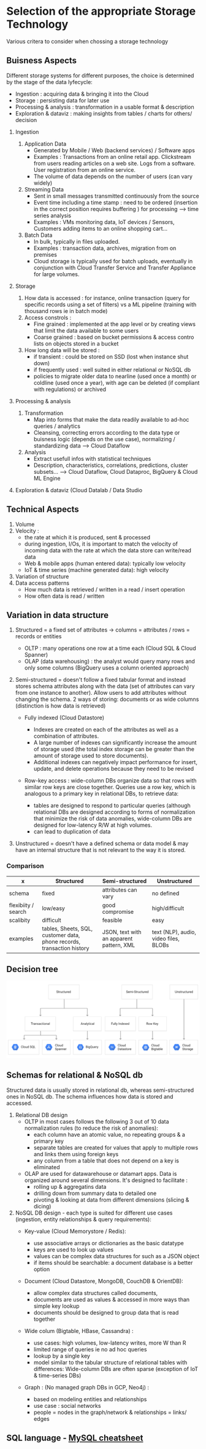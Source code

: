 # Selection of the appropriate Storage Technology

Various critera to consider when chossing a storage technology

## Buisness Aspects

Different storage systems for different purposes, the choice is determined by the stage of the data lyfecycle:
- Ingestion : acquiring data & bringing it into the Cloud
- Storage : persisting data for later use
- Processing & analysis : transformation in a usable format & description
- Exploration & dataviz : making insights from tables / charts for others/ decision

1. Ingestion

    1. Application Data
        - Generated by Mobile / Web (backend services) / Software apps
        - Examples : Transactions from an online retail app. Clickstream from users reading articles on a web site. Logs from a software. User registration from an online service.
        - The volume of data depends on the number of users (can vary widely)
    2. Streaming Data
        - Sent in small messages transmitted continuously from the source
        - Event time including a time stamp : need to be ordered (insertion in the correct position requires buffering ) for processing --> time series analysis
        - Examples : VMs monitoring data, IoT devices / Sensors, Customers adding items to an online shopping cart...
    3. Batch Data
        - In bulk, typically in files uploaded.
        - Examples : transaction data, archives, migration from on premises
        - Cloud storage is typically used for batch uploads, eventually in conjunction with Cloud Transfer Service and Transfer Appliance for large volumes.

2. Storage
    1. How data is accessed : for instance, online transaction (query for specific records using a set of filters) vs a ML pipeline (training with thousand rows ie in batch mode) 
    2. Access constrols :
        - Fine grained : implemented at the app level or by creating views that limit the data available to some users
        - Coarse grained : based on bucket permissions & access contro lists on objects stored in a bucket
    3. How long data will be stored :
        - if transient : could be stored on SSD (lost when instance shut down)
        - if frequently used : well suited in either relational or NoSQL db
        - policies to migrate older data to nearline (used once a month) or coldline (used once a year), with age can be deleted (if compliant with regulations) or archived 


3. Processing & analysis
    1. Transformation
        - Map into forms that make the data readily available to ad-hoc queries / analytics
        - Cleansing, correcting errors according to the data type or buisness logic (depends on the use case), normalizing / standardizing data --> Cloud Dataflow
    2. Analysis
        - Extract usefull infos with statistical techniques
        - Description, characteristics, correlations, predictions, cluster subsets... --> Cloud Dataflow, Cloud Dataproc, BigQuery & Cloud ML Engine
4. Exploration & dataviz (Cloud Datalab / Data Studio    


## Technical Aspects

1. Volume
2. Velocity : 
    - the rate at which it is produced, sent & processed
    - during ingestion, I/Os, it is important to match the velocity of incoming data with the rate at which the data store can write/read data
    - Web & mobile apps (human entered data): typically low velocity
    - IoT & time series (machine generated data): high velocity
3. Variation of structure
4. Data access patterns
    - How much data is retrieved / written in a read / insert operation
    - How often data is read / written

## Variation in data structure

1. Structured = a fixed set of attributes -> 
    columns = attributes / rows = records or entities
    - OLTP : many operations one row at a time each (Cloud SQL & Cloud Spanner)
    - OLAP (data warehousing) : the analyst would query many rows and only some columns (BigQuery uses a column oriented approach)

2. Semi-structured = doesn't follow a fixed tabular format and instead stores schema attributes along with the data (set of attributes can vary from one instance to another). Allow users to add attributes without changing the schema. 2 ways of storing: documents or as wide columns (distinction is how data is retrieved)
    - Fully indexed (Cloud Datastore)

        - Indexes are created on each of the attributes as well as a combination of attributes.
        - A large number of indexes can significantly increase the amount of storage used (the total index storage can be greater than the amount of storage used to store documents). 
        - Additional indexes can negatively impact performance for insert, update, and delete operations because they need to be revised

    - Row-key access : wide-column DBs organize data so that rows with similar row keys are close together. Queries use a row key, which is analogous to a primary key in relational DBs, to retrieve data:

        - tables are designed to respond to particular queries (although relational DBs are designed according to forms of normalization that minimize the risk of data anomalies, wide-column DBs are designed for low-latency R/W at high volumes.
        - can lead to duplication of data

3. Unstructured = doesn't have a defined schema or data model & may have an internal structure that is not relevant to the way it is stored.

### Comparison

x       | Structured        | Semi-structured           | Unstructured  |
--------|-------------|-------------|-------------|
schema  | fixed      |  attributes can vary | no defined |
flexibiity / search   | low/easy      | good compromise      |   high/difficult |
scalibity   | difficult | feasible      |    easy |
examples   | tables, Sheets, SQL, customer data, phone records, transaction history | JSON, text with an apparent pattern, XML      |    text (NLP), audio, video files, BLOBs |


## Decision tree
    
![Example](pictures/decision_tree.svg "Example")


## Schemas for relational & NoSQL db

Structured data is usually stored in relational db, whereas semi-structured ones in NoSQL db. The schema influences how data is stored and accessed.

1. Relational DB design
    - OLTP in most cases follows the following 3 out of 10 data normalization rules (to reduce the risk of anomalies):
        - each column have an atomic value, no repeating groups & a primary key
        - separate tables are created for values that apply to multiple rows and links them using foreign keys
        - any column from a table that does not depend on a key is eliminated 
    - OLAP are used for datawarehouse or datamart apps. Data is organized around several dimensions. It's designed to facilitate :
        - rolling up & aggregatins data
        - drilling down from summary data to detailed one
        - pivoting & looking at data from different dimensions (slicing & dicing)
2. NoSQL DB design - each type is suited for different use cases (ingestion, entity relationships & query requirements):
    - Key-value (Cloud Memorystore / Redis):
        - use associative arrays or dictionaries as the basic datatype
        - keys are used to look up values
        - values can be complex data structures for such as a JSON object 
        - if items should be searchable: a document database is a better option
    - Document (Cloud Datastore, MongoDB, CouchDB & OrientDB):
        - allow complex data structures called documents, 
        - documents are used as values & accessed in more ways than simple key lookup
        - documents should be designed to group data that is read together

    - Wide colum (Bigtable, HBase, Cassandra) :
        - use cases: high volumes, low-latency writes, more W than R
        - limited range of queries ie no ad hoc queries
        - lookup by a single key
        - model similar to the tabular structure of relational tables with differences: Wide-column DBs are often sparse (exception of IoT & time-series DBs)
    - Graph : (No managed graph DBs in GCP, Neo4j) :
        - based on modeling entities and relationships 
        - use case : social networks
        - people = nodes in the graph/network & relationships = links/ edges


## SQL language - [MySQL cheatsheet](https://devhints.io/mysql)